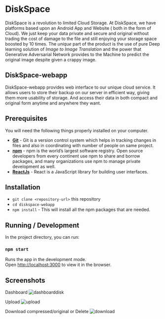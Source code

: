 # DiskSpace

DiskSpace is a revolution to limited Cloud Storage. At DiskSpace, we have platforms based upon an Android App and Website ( both in the form of Cloud). We just keep your data private and secure and original without trading the cost of damage to the file and still enjoying your storage space boosted by 10 times. The *unique* part of the product is the use of pure Deep learning solution of *Image to Image Translation*  and the power that Generative Adversarial Network provides to the Machine to predict the original image despite given a crappy image.

## DiskSpace-webapp
DiskSpace-webapp provides web interface to our unique cloud service. It allows users to store their backup on our server in efficient way, giving them more usability of storage. And access their data in both compact and original form anytime and anywhere they want.

## Prerequisites

You will need the following things properly installed on your computer.

* **[Git](https://git-scm.com/)** - Git is a version control system which helps in tracking changes in files and also in coordinating with number of people on same project.
* **[npm](https://npmjs.com/)** - npm is the world’s largest software registry. Open source developers from every continent use npm to share and borrow packages, and many organizations use npm to manage private development as well.
* **[ReactJs](https://reactjs.org/)** - React is a JavaScript library for building user interfaces.

## Installation

* `git clone <repository-url>` this repository
* `cd diskspace-webapp`
* `npm install` - This will install all the npm packages that are needed.

## Running / Development

In the project directory, you can run:

### `npm start`

Runs the app in the development mode.<br />
Open [http://localhost:3000](http://localhost:3000) to view it in the browser.

## Screenshots

Dashboard
![dashboarddisk](https://user-images.githubusercontent.com/27485533/71317995-2f9ec600-24b0-11ea-8490-f3b9fc46ef8e.png)

Upload
![upload](https://user-images.githubusercontent.com/27485533/71318005-58bf5680-24b0-11ea-9c8a-993dd0941016.png)

Download compressed/original or Delete
![download](https://user-images.githubusercontent.com/27485533/71318003-53620c00-24b0-11ea-9490-5da61983d10c.png)
